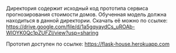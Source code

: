 Директория содержит исходный код прототипа сервиса прогнозирования стоимости домов.
Обученная модель должна находиться в данной директории. Скачать её можно по ссылке: https://drive.google.com/file/d/1a5gqyaydCs_uROAb-WlOYK0Qc1pZUFZI/view?usp=sharing

Прототип доступен по ссылке: https://flask-house.herokuapp.com
